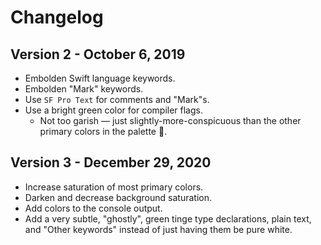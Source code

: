 # Changelog

## Version 2 - October 6, 2019

- Embolden Swift language keywords.
- Embolden "Mark" keywords.
- Use `SF Pro Text` for comments and "Mark"s.
- Use a bright green color for compiler flags.
    + Not too garish &mdash; just slightly-more-conspicuous than the other primary colors in the palette 🙂.


## Version 3 - December 29, 2020

- Increase saturation of most primary colors.
- Darken and decrease background saturation.
- Add colors to the console output.
- Add a very subtle, "ghostly", green tinge type declarations, plain text, and "Other keywords" instead of just having them be pure white.
